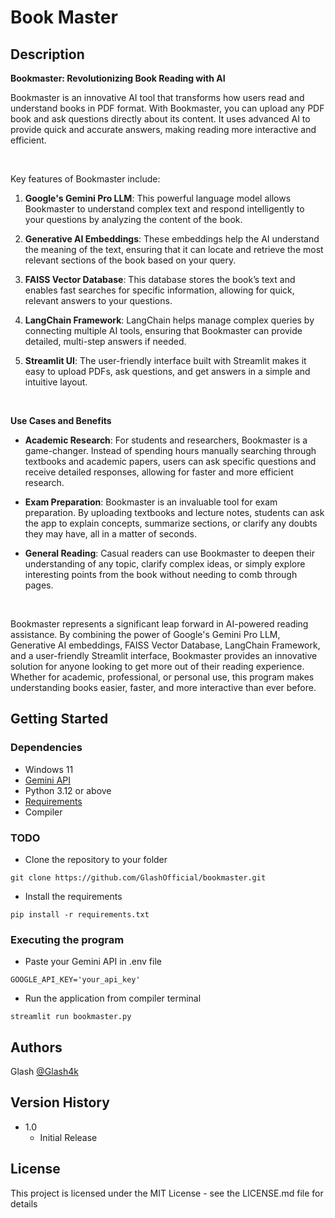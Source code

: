 # Book Master

## Description

**Bookmaster: Revolutionizing Book Reading with AI**

Bookmaster is an innovative AI tool that transforms how users read and understand books in PDF format. With Bookmaster, you can upload any PDF book and ask questions directly about its content. It uses advanced AI to provide quick and accurate answers, making reading more interactive and efficient.

<br>

Key features of Bookmaster include:

1. **Google's Gemini Pro LLM**: This powerful language model allows Bookmaster to understand complex text and respond intelligently to your questions by analyzing the content of the book.

2. **Generative AI Embeddings**: These embeddings help the AI understand the meaning of the text, ensuring that it can locate and retrieve the most relevant sections of the book based on your query.

3. **FAISS Vector Database**: This database stores the book’s text and enables fast searches for specific information, allowing for quick, relevant answers to your questions.

4. **LangChain Framework**: LangChain helps manage complex queries by connecting multiple AI tools, ensuring that Bookmaster can provide detailed, multi-step answers if needed.

5. **Streamlit UI**: The user-friendly interface built with Streamlit makes it easy to upload PDFs, ask questions, and get answers in a simple and intuitive layout.

<br>

**Use Cases and Benefits**

- **Academic Research**: For students and researchers, Bookmaster is a game-changer. Instead of spending hours manually searching through textbooks and academic papers, users can ask specific questions and receive detailed responses, allowing for faster and more efficient research.
  
- **Exam Preparation**: Bookmaster is an invaluable tool for exam preparation. By uploading textbooks and lecture notes, students can ask the app to explain concepts, summarize sections, or clarify any doubts they may have, all in a matter of seconds.
  
- **General Reading**: Casual readers can use Bookmaster to deepen their understanding of any topic, clarify complex ideas, or simply explore interesting points from the book without needing to comb through pages.

<br>

Bookmaster represents a significant leap forward in AI-powered reading assistance. By combining the power of Google's Gemini Pro LLM, Generative AI embeddings, FAISS Vector Database, LangChain Framework, and a user-friendly Streamlit interface, Bookmaster provides an innovative solution for anyone looking to get more out of their reading experience. Whether for academic, professional, or personal use, this program makes understanding books easier, faster, and more interactive than ever before.
## Getting Started

### Dependencies

* Windows 11
* [Gemini API](https://ai.google.dev)
* Python 3.12 or above
* [Requirements](https://github.com/GlashOfficial/bookmaster/blob/main/requirements.txt)
* Compiler


### TODO

* Clone the repository to your folder
```
git clone https://github.com/GlashOfficial/bookmaster.git
```
* Install the requirements
```
pip install -r requirements.txt
```

### Executing the program

* Paste your Gemini API in .env file
```
GOOGLE_API_KEY='your_api_key'
```
* Run the application from compiler terminal
```
streamlit run bookmaster.py
```

## Authors

Glash
[@Glash4k](https://x.com/Glash4k)

## Version History
* 1.0
    * Initial Release

## License

This project is licensed under the MIT License - see the LICENSE.md file for details
